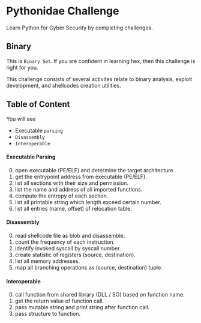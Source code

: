 # Pythonidae Challenge

Learn Python for Cyber Security by completing challenges.

## Binary

This is `Binary Set`. If you are confident in learning hex, then this challenge is right for you.

This challenge consists of several activites relate to binary analysis, exploit development, and shellcodes creation utilities.

## Table of Content

You will see

- Executable `parsing`
- `Disassembly`
- `Interoperable`

#### Executable Parsing

0. open executable (PE/ELF) and determine the target architecture.
1. get the entrypoint address from executable (PE/ELF).
2. list all sections with their size and permission.
3. list the name and address of all imported functions.
4. compute the entropy of each section.
5. list all printable string which length exceed certain number.
6. list all entries (name, offset) of relocation table.

#### Disassembly

0. read shellcode file as blob and disassemble.
1. count the frequency of each instruction.
2. identify invoked syscall by syscall number.
3. create statistic of registers (source, destination).
4. list all memory addresses.
5. map all branching operations as (source, destination) tuple.

#### Interoperable

0. call function from shared library (DLL / SO) based on function name.
1. get the return value of function call.
2. pass mutable string and print string after function call.
3. pass structure to function.